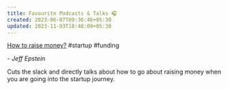 ```yaml
---
title: Favourite Podcasts & Talks 🎧
created: 2023-06-07T09:36:46+05:30
updated: 2023-11-03T18:48:09+05:30
---
```


[How to raise money?](https://www.youtube.com/watch?v=EoquIYtjM7w) #startup #funding

*- Jeff Epstein*

Cuts the slack and directly talks about how to go about raising money when you are going into the startup journey. 

